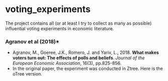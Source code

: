 # voting_experiments
The project contains all (or at least I try to collect as many as possible) influential voting experiments in economic literature.
### Agranov et al (2018)*
* Agranov, M., Goeree, J.K., Romero, J. and Yariv, L., 2018. __What makes voters turn out: The effects of polls and beliefs__. *Journal of the European Economic Association*, 16(3), pp.825-856.
* In the original paper, the experiment was conducted in Ztree. Here is the oTree version.

